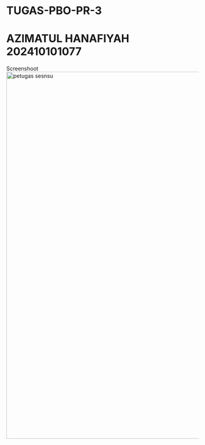 # TUGAS-PBO-PR-3
# AZIMATUL HANAFIYAH 202410101077

Screenshoot 
<img width="959" alt="petugas sesnsu" src="https://user-images.githubusercontent.com/89617795/134362710-f41eb1b7-f6d7-4567-9d1c-f0af1bd59651.png">
